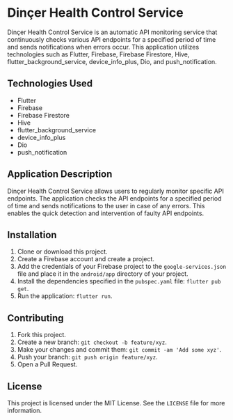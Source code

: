# Dinçer Health Control Service

Dinçer Health Control Service is an automatic API monitoring service that continuously checks various API endpoints for a specified period of time and sends notifications when errors occur. This application utilizes technologies such as Flutter, Firebase, Firebase Firestore, Hive, flutter_background_service, device_info_plus, Dio, and push_notification.

## Technologies Used

- Flutter
- Firebase
- Firebase Firestore
- Hive
- flutter_background_service
- device_info_plus
- Dio
- push_notification

## Application Description

Dinçer Health Control Service allows users to regularly monitor specific API endpoints. The application checks the API endpoints for a specified period of time and sends notifications to the user in case of any errors. This enables the quick detection and intervention of faulty API endpoints.

## Installation

1. Clone or download this project.
2. Create a Firebase account and create a project.
3. Add the credentials of your Firebase project to the `google-services.json` file and place it in the `android/app` directory of your project.
4. Install the dependencies specified in the `pubspec.yaml` file: `flutter pub get`.
5. Run the application: `flutter run`.

## Contributing

1. Fork this project.
2. Create a new branch: `git checkout -b feature/xyz`.
3. Make your changes and commit them: `git commit -am 'Add some xyz'`.
4. Push your branch: `git push origin feature/xyz`.
5. Open a Pull Request.

## License

This project is licensed under the MIT License. See the `LICENSE` file for more information.
